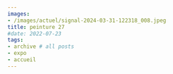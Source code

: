 ```yaml
---
images:
- /images/actuel/signal-2024-03-31-122318_008.jpeg
title: peinture 27
#date: 2022-07-23
tags:
- archive # all posts
- expo
- accueil
---
```

